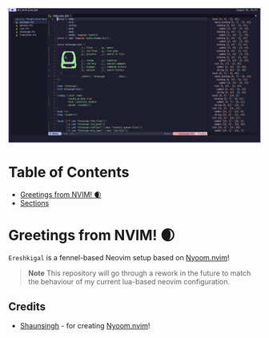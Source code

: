 ![Ereshkigal](../.assets/png/ereshkigal.png)

# Table of Contents
- [Greetings from NVIM! 🌒](#greetings-from-nvim-)
- [Sections](##sections)

# Greetings from NVIM! 🌒
`Ereshkigal` is a fennel-based Neovim setup based on
[Nyoom.nvim](https://github.com/shaunsingh/nyoom.nvim)!

> **Note**
> This repository will go through a rework in the future to match the behaviour of my current
> lua-based neovim configuration.

## Credits
- [Shaunsingh](https://github.com/shaunsingh) - for creating
  [Nyoom.nvim](https://github.com/shaunsingh/nyoom.nvim)!
